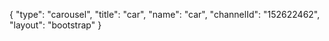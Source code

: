 {
    "type": "carousel",
    "title": "car",
    "name": "car",
    "channelId": "152622462",
    "layout": "bootstrap"
}